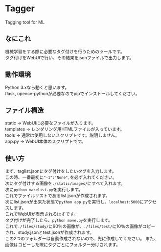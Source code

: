 # Tagger
Tagging tool for ML  

## なにこれ
機械学習をする際に必要なタグ付けを行うためのツールです。  
タグ付けをWebUIで行い、その結果をjsonファイルで出力します。  

## 動作環境  
Python 3.xなら動くと思います。  
flask, opencv-pythonが必要なのでpipでインストールしてください。  

## ファイル構造
static -> WebUIに必要なファイルが入ります。  
templates -> レンダリング用HTMLファイルが入っています。  
tools -> 通常は使用しないスクリプトです。説明しません。  
app.py -> WebUI本体のスクリプトです。  

## 使い方
まず、taglist.jsonにタグ付けをしたいタグを入力します。  
この時、一番最初に`"-1":"None",`を必ず入れてください。  
次にタグ付けする画像を`./static/images/`にすべて入れます。  
次に`python makelist.py`を実行します。  
これでファイルリストであるlist.jsonが作成されます。  
次にlist.jsonが出来た状態で`python app.py`を実行し、`localhost:5000`にアクセスします。  
これでWebUIが表示されるはずです。  
タグ付けが完了したら、`python move.py`を実行します。  
これで`./files/study/`に90％の画像が、`./files/test/`に10％の画像がコピーされ、study.jsonとtest.jsonが作成されます。  
この2つのフォルダーは自動作成されないので、先に作成してください。
また、画像はコピーした際にタグごとにフォルダー分けされます。  